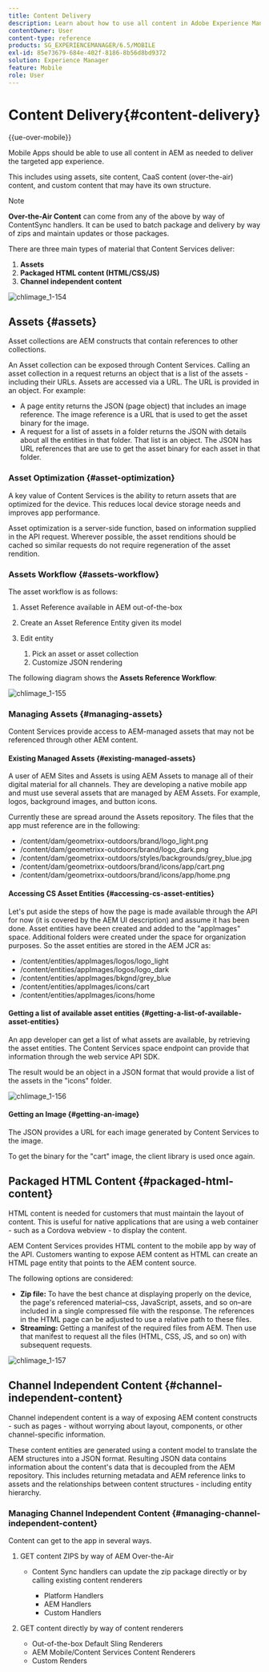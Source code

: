 ```yaml
---
title: Content Delivery
description: Learn about how to use all content in Adobe Experience Manager to deliver the targeted app experience.
contentOwner: User
content-type: reference
products: SG_EXPERIENCEMANAGER/6.5/MOBILE
exl-id: 85e73679-684e-402f-8186-8b56d8bd9372
solution: Experience Manager
feature: Mobile
role: User
---
```

# Content Delivery{#content-delivery}

{{ue-over-mobile}}

Mobile Apps should be able to use all content in AEM as needed to deliver the targeted app experience.

This includes using assets, site content, CaaS content (over-the-air) content, and custom content that may have its own structure.

>[!NOTE]
>
>**Over-the-Air Content** can come from any of the above by way of ContentSync handlers. It can be used to batch package and delivery by way of zips and maintain updates or those packages.

There are three main types of material that Content Services deliver:

1. **Assets**
1. **Packaged HTML content (HTML/CSS/JS)**
1. **Channel independent content**

![chlimage_1-154](assets/chlimage_1-154.png)

## Assets {#assets}

Asset collections are AEM constructs that contain references to other collections.

An Asset collection can be exposed through Content Services. Calling an asset collection in a request returns an object that is a list of the assets - including their URLs. Assets are accessed via a URL. The URL is provided in an object. For example:

* A page entity returns the JSON (page object) that includes an image reference. The image reference is a URL that is used to get the asset binary for the image.
* A request for a list of assets in a folder returns the JSON with details about all the entities in that folder. That list is an object. The JSON has URL references that are use to get the asset binary for each asset in that folder.

### Asset Optimization {#asset-optimization}

A key value of Content Services is the ability to return assets that are optimized for the device. This reduces local device storage needs and improves app performance.

Asset optimization is a server-side function, based on information supplied in the API request. Wherever possible, the asset renditions should be cached so similar requests do not require regeneration of the asset rendition.

### Assets Workflow {#assets-workflow}

The asset workflow is as follows:

1. Asset Reference available in AEM out-of-the-box
1. Create an Asset Reference Entity given its model
1. Edit entity

    1. Pick an asset or asset collection
    1. Customize JSON rendering

The following diagram shows the **Assets Reference Workflow**:

![chlimage_1-155](assets/chlimage_1-155.png)

### Managing Assets {#managing-assets}

Content Services provide access to AEM-managed assets that may not be referenced through other AEM content.

#### Existing Managed Assets {#existing-managed-assets}

A user of AEM Sites and Assets is using AEM Assets to manage all of their digital material for all channels. They are developing a native mobile app and must use several assets that are managed by AEM Assets. For example, logos, background images, and button icons.

Currently these are spread around the Assets repository. The files that the app must reference are in the following:

* /content/dam/geometrixx-outdoors/brand/logo_light.png
* /content/dam/geometrixx-outdoors/brand/logo_dark.png
* /content/dam/geometrixx-outdoors/styles/backgrounds/grey_blue.jpg
* /content/dam/geometrixx-outdoors/brand/icons/app/cart.png
* /content/dam/geometrixx-outdoors/brand/icons/app/home.png

#### Accessing CS Asset Entities {#accessing-cs-asset-entities}

Let's put aside the steps of how the page is made available through the API for now (it is covered by the AEM UI description) and assume it has been done. Asset entities have been created and added to the "appImages" space. Additional folders were created under the space for organization purposes. So the asset entities are stored in the AEM JCR as:

* /content/entities/appImages/logos/logo_light
* /content/entities/appImages/logos/logo_dark
* /content/entities/appImages/bkgnd/grey_blue
* /content/entities/appImages/icons/cart
* /content/entities/appImages/icons/home

#### Getting a list of available asset entities {#getting-a-list-of-available-asset-entities}

An app developer can get a list of what assets are available, by retrieving the asset entities. The Content Services space endpoint can provide that information through the web service API SDK.

The result would be an object in a JSON format that would provide a list of the assets in the "icons" folder.

![chlimage_1-156](assets/chlimage_1-156.png)

#### Getting an Image {#getting-an-image}

The JSON provides a URL for each image generated by Content Services to the image.

To get the binary for the "cart" image, the client library is used once again.

## Packaged HTML Content {#packaged-html-content}

HTML content is needed for customers that must maintain the layout of content. This is useful for native applications that are using a web container - such as a Cordova webview - to display the content.

AEM Content Services provides HTML content to the mobile app by way of the API. Customers wanting to expose AEM content as HTML can create an HTML page entity that points to the AEM content source.

The following options are considered:

* **Zip file:** To have the best chance at displaying properly on the device, the page's referenced material&ndash;css, JavaScript, assets, and so on&ndash;are included in a single compressed file with the response. The references in the HTML page can be adjusted to use a relative path to these files.
* **Streaming:** Getting a manifest of the required files from AEM. Then use that manifest to request all the files (HTML, CSS, JS, and so on) with subsequent requests.

![chlimage_1-157](assets/chlimage_1-157.png)

## Channel Independent Content {#channel-independent-content}

Channel independent content is a way of exposing AEM content constructs - such as pages - without worrying about layout, components, or other channel-specific information.

These content entities are generated using a content model to translate the AEM structures into a JSON format. Resulting JSON data contains information about the content's data that is decoupled from the AEM repository. This includes returning metadata and AEM reference links to assets and the relationships between content structures - including entity hierarchy.

### Managing Channel Independent Content {#managing-channel-independent-content}

Content can get to the app in several ways.

1. GET content ZIPS by way of AEM Over-the-Air

    * Content Sync handlers can update the zip package directly or by calling existing content renderers

        * Platform Handlers
        * AEM Handlers
        * Custom Handlers

1. GET content directly by way of content renderers

    * Out-of-the-box Default Sling Renderers
    * AEM Mobile/Content Services Content Renderers
    * Custom Renders
